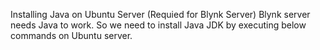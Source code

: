 Installing Java on Ubuntu Server (Requied for Blynk Server)
Blynk server needs Java to work. So we need to install Java JDK by executing below commands on Ubuntu server.
